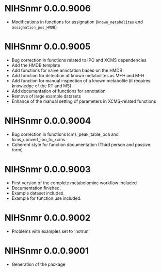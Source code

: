 # NIHSnmr 0.0.0.9006

- Modifications in functions for assignation (`known_metabolites` and `assignation_pos_HMDB`)


# NIHSnmr 0.0.0.9005

- Bug correction in functions related to IPO and XCMS dependencies
- Add the HMDB template
- Add functions for naive annotation based on the HMDB
- Add function for detection of known metabolites as M+H and M-H
- Add function for manual inspection of a known metabolite (it requires knowledge of the RT and MS)
- Add documentation of functions for annotation
- Remove of large example datasets
- Enhance of the manual setting of parameters in XCMS-related functions



# NIHSnmr 0.0.0.9004

- Bug correction in functions lcms_peak_table_pca and lcms_convert_ipo_to_xcms
- Coherent style for function documentation (Third person and passive form)

# NIHSnmr 0.0.0.9003

- First version of the complete metabolominc workflow included
- Documentation finished.
- Example dataset included.
- Example for function use included.

# NIHSnmr 0.0.0.9002

- Problems with examples set to 'notrun'

# NIHSnmr 0.0.0.9001

- Generation of the package

